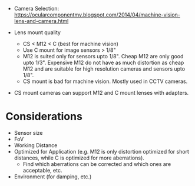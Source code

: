 - Camera Selection: https://ocularcomponentmv.blogspot.com/2014/04/machine-vision-lens-and-camera.html

- Lens mount quality
	- CS < M12 < C (best for machine vision)
	- Use C mount for image sensors > 1/8"
	- M12 is suited only for sensors upto 1/8". Cheap M12 are only good upto 1/3". Expensive M12 do not have as much distortion as cheap M12 and are suitable for high resolution cameras and sensors upto 1/8".
	- CS mount is bad for machine vision. Mostly used in CCTV cameras.

- CS mount cameras can support M12 and C mount lenses with adapters.

# Considerations
- Sensor size
- FoV
- Working Distance
- Optimized for Application (e.g. M12 is only distortion optimized for short distances, while C is optimized for more aberrations).
	- Find which aberrations can be corrected and which ones are acceptable, etc.
- Environment (for damping, etc.)